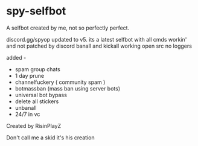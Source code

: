 # spy-selfbot
A selfbot created by me, not so perfectly perfect.

discord.gg/spyop
updated to v5. its a latest selfbot with all cmds workin' and not patched by discord
banall and kickall working
open src
no loggers

added - 
- spam group chats
- 1 day prune
- channelfuckery ( community spam )
- botmassban (mass ban using server bots)
- universal bot bypass
- delete all stickers
- unbanall 
- 24/7 in vc


Created by RisinPlayZ

Don't call me a skid it's his creation

